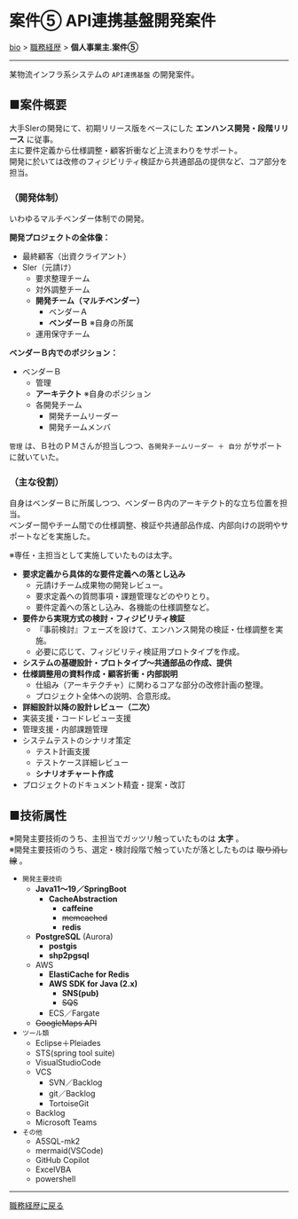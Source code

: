 # 案件⑤ API連携基盤開発案件

[bio](../index.md) > [職務経歴](../business.md) > **個人事業主.案件⑤**

--------------------

某物流インフラ系システムの `API連携基盤` の開発案件。

## ■案件概要

大手SIerの開発にて、初期リリース版をベースにした **エンハンス開発・段階リリース** に従事。  
主に要件定義から仕様調整・顧客折衝など上流まわりをサポート。  
開発に於いては改修のフィジビリティ検証から共通部品の提供など、コア部分を担当。

### （開発体制）

いわゆるマルチベンダー体制での開発。

**開発プロジェクトの全体像：**

- 最終顧客（出資クライアント）
- SIer（元請け）
    - 要求整理チーム
    - 対外調整チーム
    - **開発チーム（マルチベンダー）**
        - ベンダーＡ
        - **ベンダーＢ** ※自身の所属
    - 運用保守チーム

**ベンダーＢ内でのポジション：**

- ベンダーＢ
    - 管理
    - **アーキテクト** ※自身のポジション
    - 各開発チーム
        - 開発チームリーダー
        - 開発チームメンバ

`管理` は、Ｂ社のＰＭさんが担当しつつ、`各開発チームリーダー ＋ 自分` がサポートに就いていた。

### （主な役割）

自身はベンダーＢに所属しつつ、ベンダーＢ内のアーキテクト的な立ち位置を担当。  
ベンダー間やチーム間での仕様調整、検証や共通部品作成、内部向けの説明やサポートなどを実施した。  

※専任・主担当として実施していたものは太字。

- **要求定義から具体的な要件定義への落とし込み**
  - 元請けチーム成果物の開発レビュー。
  - 要求定義への質問事項・課題管理などのやりとり。
  - 要件定義への落とし込み、各機能の仕様調整など。
- **要件から実現方式の検討・フィジビリティ検証**
  - 『事前検討』フェーズを設けて、エンハンス開発の検証・仕様調整を実施。
  - 必要に応じて、フィジビリティ検証用プロトタイプを作成。
- **システムの基礎設計・プロトタイプ～共通部品の作成、提供**
- **仕様調整用の資料作成・顧客折衝・内部説明**
  - 仕組み（アーキテクチャ）に関わるコアな部分の改修計画の整理。
  - プロジェクト全体への説明、合意形成。
- **詳細設計以降の設計レビュー（二次）**
- 実装支援・コードレビュー支援
- 管理支援・内部課題管理
- システムテストのシナリオ策定
  - テスト計画支援
  - テストケース詳細レビュー
  - **シナリオチャート作成**
- プロジェクトのドキュメント精査・提案・改訂


## ■技術属性

※開発主要技術のうち、主担当でガッツリ触っていたものは **太字** 。  
※開発主要技術のうち、選定・検討段階で触っていたが落としたものは ~~取り消し線~~ 。

- `開発主要技術`
  - **Java11～19／SpringBoot**
    - **CacheAbstraction**
      - **caffeine**
      - ~~memcached~~
      - **redis**
  - **PostgreSQL** (Aurora)
    - **postgis**
    - **shp2pgsql**
  - AWS
    - **ElastiCache for Redis**
    - **AWS SDK for Java (2.x)**
      - **SNS(pub)**
      - ~~SQS~~
    - ECS／Fargate
  - ~~GoogleMaps API~~
- `ツール類`
  - Eclipse＋Pleiades
  - STS(spring tool suite)
  - VisualStudioCode
  - VCS
    - SVN／Backlog
    - git／Backlog
    - TortoiseGit
  - Backlog
  - Microsoft Teams
- `その他`
  - A5SQL-mk2
  - mermaid(VSCode)
  - GitHub Copilot
  - ExcelVBA
  - powershell


--------------------

[職務経歴に戻る](../business.md)
